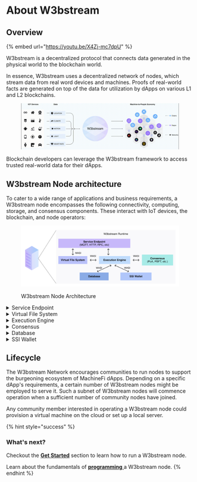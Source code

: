 # About W3bstream

## Overview

{% embed url="https://youtu.be/X4Zj-mc7dpU" %}

W3bstream is a decentralized protocol that connects data generated in the physical world to the blockchain world.

In essence, W3bstream uses a decentralized network of nodes, which stream data from real word devices and machines. Proofs of real-world facts are generated on top of the data for utilization by dApps on various L1 and L2 blockchains.

<figure><img src=".gitbook/assets/w3bstream-animation.gif" alt=""><figcaption></figcaption></figure>

Blockchain developers can leverage the W3bstream framework to access trusted real-world data for their dApps.

## W3bstream Node architecture

To cater to a wide range of applications and business requirements, a W3bstream node encompasses the following connectivity, computing, storage, and consensus components. These interact with IoT devices, the blockchain, and node operators:

<figure><img src=".gitbook/assets/image (1) (4) (1).png" alt=""><figcaption><p>W3bstream Node Architecture</p></figcaption></figure>

<details>

<summary>Service Endpoint</summary>

The service endpoint implements a number of communication protocols (e.g., MQTT, HTTP, RPC, etc.) to communicate with smart devices, blockchain, and node operators.

</details>

<details>

<summary>Virtual File System</summary>

The virtual file system is used to store a business program (i.e., WebAssembly modules that implement the business logic of a specific MachineFi application) as well as intermediate computation results**.**

</details>

<details>

<summary>Execution Engine</summary>

The W3bstream execution engine runs the pre-defined business logic that process incoming data from smart devices, blockchain events, and more. The execution engine is based on a WebAssembly VM and the WASI interface, and it can run multiple WASM modules in parallel.

</details>

<details>

<summary>Consensus</summary>

The consensus module implements a number of consensus algorithms (e.g., Proof of Authority -PoA, Practical Byzantine Fault Tolerance – PBFT, etc…) for realizing a decentralized W3bStream network.

</details>

<details>

<summary>Database</summary>

The database component represents an abstract storage interface and its goal is to serve as the long term storage of the raw/encrypted data received from smart devices. Different storage implementations can be plugged in: from a simple local relational database, to a decentralized storage solution like IPFS. Data retention policies can also be configured for this module, depending on the application needs.

</details>

<details>

<summary>SSI Wallet</summary>

The SSI wallet implements decentralized identifiers and verifiable credentials-related functionalities for managing identities in a W3bstream node.

</details>

## Lifecycle

The W3bstream Network encourages communities to run nodes to support the burgeoning ecosystem of MachineFi dApps. Depending on a specific dApp's requirements, a certain number of W3bstream nodes might be employed to serve it. Such a subnet of W3bstream nodes will commence operation when a sufficient number of community nodes have joined.

Any community member interested in operating a W3bstream node could provision a virtual machine on the cloud or set up a local server.



{% hint style="success" %}
### What's next?

Checkout the [**Get Started**](client-sdks/introduction/) section to learn how to run a W3bstream node.

Learn about the fundamentals of [**programming** ](get-started/basic-concepts/)a W3bstream node.
{% endhint %}
